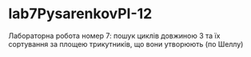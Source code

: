 # lab7PysarenkovPI-12
Лабораторна робота номер 7: пошук циклів довжиною 3 та їх сортування за площею трикутників, що вони утворюють (по Шеллу)
